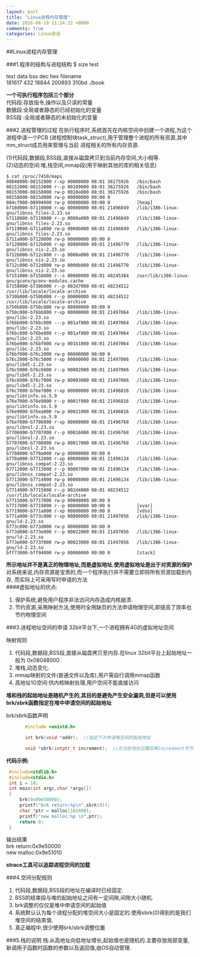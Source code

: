 ```yaml
---
layout: post
title: "Linux进程内存管理"
date: 2016-08-10 11:24:22 +0800
comments: true
categories: Linux杂谈
---
```

##Linux进程内存管理

###1.程序的结构与进程结构
$ size test
>
text	   data	    bss	    dec	    hex	filename <br/>
181617	    432	  18844	 200893	  310bd	./book <br/>

**一个可执行程序包括三个部分** <br/>
代码段:存放指令,操作以及只读的常量<br/>
数据段:全局或者静态的已经初始化的变量<br/>
BSS段 :全局或者静态的未初始化的变量<br/>

###2.进程管理的过程
在执行程序时,系统首先在内核空间中创建一个进程,为这个进程申请一个PCB
(进程控制块task_struct),用于管理整个进程的所有资源,其中mm_struct成员用来管理与当前
进程相关的所有内存资源.
> 
(1)代码段,数据段,BSS段,直接从磁盘拷贝到当前内存空间,大小相等.<br/>
(2)动态的空间:堆,栈空间,mmap段(用于映射其他的库的相关信息)

```
$ cat /proc/7450/maps
08048000-08152000 r-xp 00000000 08:01 36175926   /bin/bash
08152000-08153000 r--p 00109000 08:01 36175926   /bin/bash
08153000-08158000 rw-p 0010a000 08:01 36175926   /bin/bash
08158000-0815d000 rw-p 00000000 00:00 0 
084cf000-08994000 rw-p 00000000 00:00 0          [heap]
b710d000-b7118000 r-xp 00000000 08:01 21496849   /lib/i386-linux-gnu/libnss_files-2.23.so
b7118000-b7119000 r--p 0000a000 08:01 21496849   /lib/i386-linux-gnu/libnss_files-2.23.so
b7119000-b711a000 rw-p 0000b000 08:01 21496849   /lib/i386-linux-gnu/libnss_files-2.23.so
b711a000-b7120000 rw-p 00000000 00:00 0 
b7120000-b712b000 r-xp 00000000 08:01 21496770   /lib/i386-linux-gnu/libnss_nis-2.23.so
b712b000-b712c000 r--p 0000a000 08:01 21496770   /lib/i386-linux-gnu/libnss_nis-2.23.so
b712c000-b712d000 rw-p 0000b000 08:01 21496770   /lib/i386-linux-gnu/libnss_nis-2.23.so
b7151000-b7158000 r--s 00000000 08:01 48245384   /usr/lib/i386-linux-gnu/gconv/gconv-modules.cache
b7158000-b730b000 r--p 002d7000 08:01 48234512   /usr/lib/locale/locale-archive
b730b000-b750b000 r--p 00000000 08:01 48234512   /usr/lib/locale/locale-archive
b750b000-b750c000 rw-p 00000000 00:00 0 
b750c000-b76bb000 r-xp 00000000 08:01 21497064   /lib/i386-linux-gnu/libc-2.23.so
b76bb000-b76bc000 ---p 001af000 08:01 21497064   /lib/i386-linux-gnu/libc-2.23.so
b76bc000-b76be000 r--p 001af000 08:01 21497064   /lib/i386-linux-gnu/libc-2.23.so
b76be000-b76bf000 rw-p 001b1000 08:01 21497064   /lib/i386-linux-gnu/libc-2.23.so
b76bf000-b76c2000 rw-p 00000000 00:00 0 
b76c2000-b76c5000 r-xp 00000000 08:01 21497066   /lib/i386-linux-gnu/libdl-2.23.so
b76c5000-b76c6000 r--p 00002000 08:01 21497066   /lib/i386-linux-gnu/libdl-2.23.so
b76c6000-b76c7000 rw-p 00003000 08:01 21497066   /lib/i386-linux-gnu/libdl-2.23.so
b76c7000-b76e7000 r-xp 00000000 08:01 21496816   /lib/i386-linux-gnu/libtinfo.so.5.9
b76e7000-b76e9000 r--p 0001f000 08:01 21496816   /lib/i386-linux-gnu/libtinfo.so.5.9
b76e9000-b76ea000 rw-p 00021000 08:01 21496816   /lib/i386-linux-gnu/libtinfo.so.5.9
b76ef000-b7706000 r-xp 00000000 08:01 21496768   /lib/i386-linux-gnu/libnsl-2.23.so
b7706000-b7707000 r--p 00016000 08:01 21496768   /lib/i386-linux-gnu/libnsl-2.23.so
b7707000-b7708000 rw-p 00017000 08:01 21496768   /lib/i386-linux-gnu/libnsl-2.23.so
b7708000-b770a000 rw-p 00000000 00:00 0 
b770a000-b7712000 r-xp 00000000 08:01 21496134   /lib/i386-linux-gnu/libnss_compat-2.23.so
b7712000-b7713000 r--p 00007000 08:01 21496134   /lib/i386-linux-gnu/libnss_compat-2.23.so
b7713000-b7714000 rw-p 00008000 08:01 21496134   /lib/i386-linux-gnu/libnss_compat-2.23.so
b7714000-b7715000 r--p 002d4000 08:01 48234512   /usr/lib/locale/locale-archive
b7715000-b7717000 rw-p 00000000 00:00 0 
b7717000-b7719000 r--p 00000000 00:00 0          [vvar]
b7719000-b771a000 r-xp 00000000 00:00 0          [vdso]
b771a000-b773c000 r-xp 00000000 08:01 21497056   /lib/i386-linux-gnu/ld-2.23.so
b773c000-b773d000 rw-p 00000000 00:00 0 
b773d000-b773e000 r--p 00022000 08:01 21497056   /lib/i386-linux-gnu/ld-2.23.so
b773e000-b773f000 rw-p 00023000 08:01 21497056   /lib/i386-linux-gnu/ld-2.23.so
bff73000-bff94000 rw-p 00000000 00:00 0          [stack]
```
**所示地址并不是真正的物理地址,而是虚拟地址.使用虚拟地址是出于对资源的保护**
对系统来说,内存资源是宝贵的,而一个程序执行并不需要立即将所有资源加载到内存,
而实际上可采用写时申请的方法
<br/>
####虚拟地址的优点:
1. 保护系统,避免用户程序非法访问内存造成内核崩溃.
2. 节约资源,采用映射方法,使用时全用缺页的方法申请物理空间,即提高了效率也节约物理空间

###3.进程地址空间的申请
32bit平台下,一个进程拥有4G的虚拟地址空间
> 
映射规则 <br/>
1. 代码段,数据段,BSS段,直接从磁盘拷贝至内存.在linux 32bit平台上起始地址一般为
0x08048000<br/>
2. 堆栈,动态变化.<br/>
3. mmap映射的文件(普通文件以及库),用户需自行调用mmap函数<br/>
4. 高地址1G空间:供内核映射处理,用户空间不能直接访问<br/>

**堆和栈的起始地址是随机产生的,其目的是避免产生安全漏洞,但是可以使用brk/sbrk函数指定在堆中申请空间的起始地址**

brk/sbrk函数声明
```c
       #include <unistd.h>

       int brk(void *addr);  //指定下次申请堆空间的起始地址

       void *sbrk(intptr_t increment);  //在当前地址位置后移increament字节,为0时返回当前地址
```

**代码示例:**
```c
 #include<stdlib.h>
 #include<stdio.h>
 int i = 10;
 int main(int argc,char *argv[])
 {
     brk(0x09e50000);
     printf("brk return:%p\n",sbrk(0));
     char *ptr = malloc(102400);
     printf("new malloc:%p \n",ptr);
     return 0;
 }
```
> 
输出结果 <br/>
brk return:0x9e50000 <br/>
new malloc:0x9e51010 <br/>

**strace工具可以追踪进程空间的加载**

###4.空间分配规则
1. 代码段,数据段,BSS段的地址在编译时已经固定.
2. BSS的结束段与堆的起始地址之间有一定间隙,间隙大小随机.
3. brk调整的仅仅是堆中申请空间的起始值
4. 系统默认认为每个进程分配的堆空间大小是固定的.使用sbrk(0)得到的是我们堆空间的结束值.
5. 真正编程中,很少使用brk/sbrk调整位置

###5.栈的说明
栈:从高地址向低地址增长,起始值也是随机的.主要存放局部变量,
新调用子函数时函数的参数以及返回值,由OS自动管理.
